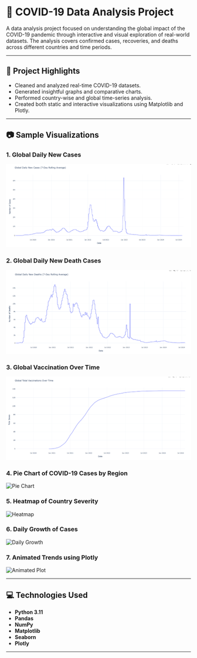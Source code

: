 # 🦠 COVID-19 Data Analysis Project

A data analysis project focused on understanding the global impact of the COVID-19 pandemic through interactive and visual exploration of real-world datasets. The analysis covers confirmed cases, recoveries, and deaths across different countries and time periods.

---

## 📌 Project Highlights

- Cleaned and analyzed real-time COVID-19 datasets.
- Generated insightful graphs and comparative charts.
- Performed country-wise and global time-series analysis.
- Created both static and interactive visualizations using Matplotlib and Plotly.

---

## 📷 Sample Visualizations

### 1. Global Daily New Cases 
<img src="assets/Screenshot 2025-07-25 225246.png" width="600"/>

### 2. Global Daily New Death Cases 
<img src="assets/Screenshot 2025-07-25 225304.png" width="600"/>

### 3. Global Vaccination Over Time
<img src="assets/Screenshot 2025-07-25 225319.png" width="600"/>

### 4. Pie Chart of COVID-19 Cases by Region  
![Pie Chart](./images/Screenshot%202025-07-25%20225429.png)

### 5. Heatmap of Country Severity  
![Heatmap](./images/Screenshot%202025-07-25%20225458.png)

### 6. Daily Growth of Cases  
![Daily Growth](./images/Screenshot%202025-07-25%20225522.png)

### 7. Animated Trends using Plotly  
![Animated Plot](./images/Screenshot%202025-07-25%20225541.png)

---


## 💻 Technologies Used

- **Python 3.11**
- **Pandas**
- **NumPy**
- **Matplotlib**
- **Seaborn**
- **Plotly**

---
